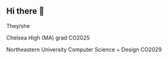 ## Hi there 👋

<!--
**MidoriThoughts/midorithoughts** is a ✨ _special_ ✨ repository because its `README.md` (this file) appears on your GitHub profile.

Here are some ideas to get you started:

- 🔭 I’m currently working on ...
- 🌱 I’m currently learning ...
- 👯 I’m looking to collaborate on ...
- 🤔 I’m looking for help with ...
- 💬 Ask me about ...
- 📫 How to reach me: uhh
- 😄 Pronouns: they/she
- ⚡ Fun fact: i love to ensemble stars. My name is da Nat Hem
-->
They/she

Chelsea High (MA) grad CO2025  

Northeastern University Computer Science + Design CO2029
